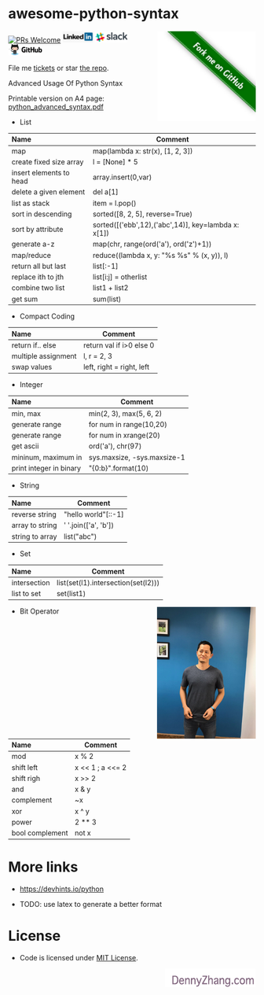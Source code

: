 # awesome-python-syntax
<a href="https://github.com/DennyZhang?tab=followers"><img align="right" width="200" height="183" src="https://raw.githubusercontent.com/USDevOps/mywechat-slack-group/master/images/fork_github.png" /></a>

[![PRs Welcome](https://img.shields.io/badge/PRs-welcome-brightgreen.svg)](http://makeapullrequest.com) [![LinkedIn](https://raw.githubusercontent.com/USDevOps/mywechat-slack-group/master/images/linkedin.png)](https://www.linkedin.com/in/dennyzhang001) [![Slack](https://raw.githubusercontent.com/USDevOps/mywechat-slack-group/master/images/slack.png)](https://www.dennyzhang.com/slack) [![Github](https://raw.githubusercontent.com/USDevOps/mywechat-slack-group/master/images/github.png)](https://github.com/DennyZhang)

File me [tickets](https://github.com/DennyZhang/awesome-python-syntax/issues) or star [the repo](https://github.com/DennyZhang/awesome-python-syntax).

Advanced Usage Of Python Syntax

Printable version on A4 page: [python_advanced_syntax.pdf](python_advanced_syntax.pdf)

- List

| Name                    | Comment                                             |
| :---------------------- | --------------------------------------------------  |
| map                     | map(lambda x: str(x), [1, 2, 3])                    |
| create fixed size array | l = [None] * 5                                      |
| insert elements to head | array.insert(0,var)                                 |
| delete a given element  | del a[1]                                            |
| list as stack           | item = l.pop()                                      |
| sort in descending      | sorted([8, 2, 5], reverse=True)                     |
| sort by attribute       | sorted([('ebb',12),('abc',14)], key=lambda x: x[1]) |
| generate a-z            | map(chr, range(ord('a'), ord('z')+1))               |
| map/reduce              | reduce((lambda x, y: "%s %s" % (x, y)), l)          |
| return all but last     | list[:-1]                                           |
| replace ith to jth      | list[i:j] = otherlist                               |
| combine two list        | list1 + list2                                       |
| get sum                 | sum(list)                                           |
  
- Compact Coding

| Name                      | Comment                        |
| :------------------------ | ------------------------------ |
| return if.. else          | return val if i>0 else 0       |
| multiple assignment       | l, r = 2, 3                    |
| swap values               | left, right = right, left      |

- Integer

| Name                      | Comment                        |
| :------------------------ | ------------------------------ |
| min, max                  | min(2, 3), max(5, 6, 2)        |
| generate range            | for num in range(10,20)        |
| generate range            | for num in xrange(20)          |
| get ascii                 | ord('a'), chr(97)              |
| mininum, maximum in       | sys.maxsize, -sys.maxsize-1    |
| print integer in binary   | "{0:b}".format(10)             |

- String

| Name                      | Comment                      |
| :------------------------ | ---------------------------- |
| reverse string            | "hello world"[::-1]          |
| array to string           | ' '.join(['a', 'b'])         |
| string to array           | list("abc")                  |

- Set

| Name          | Comment                             |
| :------------ | ----------------------------------- |
| intersection  | list(set(l1).intersection(set(l2))) |
| list to set   | set(list1)                          |

<a href="https://www.dennyzhang.com"><img align="right" width="201" height="268" src="https://raw.githubusercontent.com/USDevOps/mywechat-slack-group/master/images/denny_201706.png"></a>

- Bit Operator

| Name            | Comment          |
| :-------------  | ---------------- |
| mod             | x % 2            |
| shift left      | x << 1 ; a <<= 2 |
| shift righ      | x >> 2           |
| and             | x & y            |
| complement      | ~x               |
| xor             | x ^ y            |
| power           | 2 ** 3           |
| bool complement | not x            |

# More links
- https://devhints.io/python

- TODO: use latex to generate a better format

# License
- Code is licensed under [MIT License](https://www.dennyzhang.com/wp-content/mit_license.txt).

<a href="https://www.dennyzhang.com"><img align="right" width="185" height="37" src="https://raw.githubusercontent.com/USDevOps/mywechat-slack-group/master/images/dns_small.png"></a>
